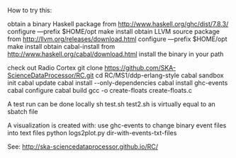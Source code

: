How to try this: 

obtain a binary Haskell package from http://www.haskell.org/ghc/dist/7.8.3/
     configure —prefix $HOME/opt 
     make install
obtain LLVM source package from http://llvm.org/releases/download.html
     configure —prefix $HOME/opt
     make install
obtain cabal-install from http://www.haskell.org/cabal/download.html
     install the binary in your path

check out Radio Cortex
     git clone https://github.com/SKA-ScienceDataProcessor/RC.git
     cd RC/MS1/ddp-erlang-style
     cabal sandbox init
     cabal update
     cabal install --only-dependencies
     cabal install ghc-events
     cabal configure
     cabal build
     gcc -o create-floats  create-floats.c

A test run can be done locally 
     sh test.sh
     test2.sh is virtually equal to an sbatch file
     
A visualization is created with: 
    use ghc-events to change binary event files into text files
    python logs2plot.py dir-with-events-txt-files

See:  http://ska-sciencedataprocessor.github.io/RC/
